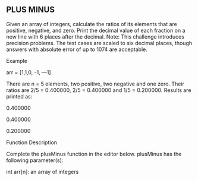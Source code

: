 ## PLUS MINUS

Given an array of integers, calculate the ratios of its elements that
are positive, negative, and zero. Print the decimal value of each
fraction on a new line with 6 places after the decimal.
Note: This challenge introduces precision problems. The test cases
are scaled to six decimal places, though answers with absolute
error of up to 1074 are acceptable.

Example

arr = [1,1,0, -1, —1]

There are n = 5 elements, two positive, two negative and one
zero. Their ratios are 2/5 = 0.400000, 2/5 = 0.400000 and
1/5 = 0.200000. Results are printed as:

0.400000

0.400000

0.200000

Function Description

Complete the plusMinus function in the editor below.
plusMinus has the following parameter(s):

int arr[n]: an array of integers